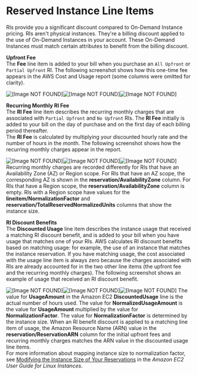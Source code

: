 # Reserved Instance Line Items<a name="regular-reserved-instances"></a>

RIs provide you a significant discount compared to On\-Demand Instance pricing\. RIs aren't physical instances\. They're a billing discount applied to the use of On\-Demand Instances in your account\. These On\-Demand Instances must match certain attributes to benefit from the billing discount\. 

**Upfront Fee**  
The **Fee** line item is added to your bill when you purchase an `All Upfront` or `Partial Upfront` RI\. The following screenshot shows how this one\-time fee appears in the AWS Cost and Usage report \(some columns were omitted for clarity\)\.  

![\[Image NOT FOUND\]](http://docs.aws.amazon.com/awsaccountbilling/latest/aboutv2/)![\[Image NOT FOUND\]](http://docs.aws.amazon.com/awsaccountbilling/latest/aboutv2/)![\[Image NOT FOUND\]](http://docs.aws.amazon.com/awsaccountbilling/latest/aboutv2/)

 **Recurring Monthly RI Fee**  
The **RI Fee** line item describes the recurring monthly charges that are associated with `Partial Upfront` and `No Upfront` RIs\. The **RI Fee** initially is added to your bill on the day of purchase and on the first day of each billing period thereafter\.  
The **RI Fee** is calculated by multiplying your discounted hourly rate and the number of hours in the month\. The following screenshot shows how the recurring monthly charges appear in the report\.  

![\[Image NOT FOUND\]](http://docs.aws.amazon.com/awsaccountbilling/latest/aboutv2/)![\[Image NOT FOUND\]](http://docs.aws.amazon.com/awsaccountbilling/latest/aboutv2/)![\[Image NOT FOUND\]](http://docs.aws.amazon.com/awsaccountbilling/latest/aboutv2/)
Recurring monthly charges are recorded differently for RIs that have an Availability Zone \(AZ\) or Region scope\. For RIs that have an AZ scope, the corresponding AZ is shown in the **reservation/AvailabilityZone** column\. For RIs that have a Region scope, the **reservation/AvailabilityZone** column is empty\. RIs with a Region scope have values for the **lineitem/NormalizationFactor** and **reservation/TotalReservedNormalizedUnits** columns that show the instance size\. 

**RI Discount Benefits**  
The **Discounted Usage** line item describes the instance usage that received a matching RI discount benefit, and is added to your bill when you have usage that matches one of your RIs\. AWS calculates RI discount benefits based on matching usage: for example, the use of an instance that matches the instance reservation\. If you have matching usage, the cost associated with the usage line item is always zero because the charges associated with RIs are already accounted for in the two other line items \(the upfront fee and the recurring monthly charges\)\. The following screenshot shows an example of usage that received an RI discount benefit\.  

![\[Image NOT FOUND\]](http://docs.aws.amazon.com/awsaccountbilling/latest/aboutv2/)![\[Image NOT FOUND\]](http://docs.aws.amazon.com/awsaccountbilling/latest/aboutv2/)![\[Image NOT FOUND\]](http://docs.aws.amazon.com/awsaccountbilling/latest/aboutv2/)
The value for **UsageAmount** in the Amazon EC2 **DiscountedUsage** line is the actual number of hours used\. The value for **NormalizedUsageAmount** is the value for **UsageAmount** multiplied by the value for **NormalizationFactor**\. The value for **NormalizationFactor** is determined by the instance size\. When an RI benefit discount is applied to a matching line item of usage, the Amazon Resource Name \(ARN\) value in the **reservation/ReservationARN** column for the initial upfront fees and recurring monthly charges matches the ARN value in the discounted usage line items\.   
For more information about mapping instance size to normalization factor, see [ Modifying the Instance Size of Your Reservations](https://docs.aws.amazon.com/AWSEC2/latest/UserGuide/ri-modification-instancemove.html) in the *Amazon EC2 User Guide for Linux Instances*\.